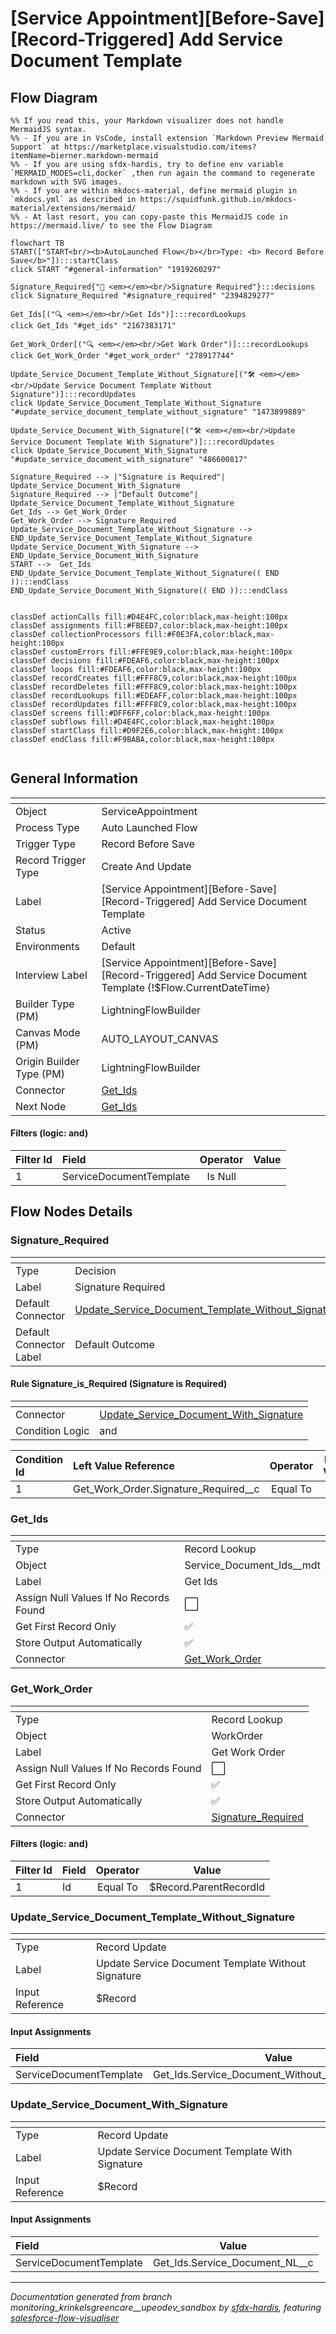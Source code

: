 # [Service Appointment][Before-Save][Record-Triggered] Add Service Document Template

## Flow Diagram

```mermaid
%% If you read this, your Markdown visualizer does not handle MermaidJS syntax.
%% - If you are in VsCode, install extension `Markdown Preview Mermaid Support` at https://marketplace.visualstudio.com/items?itemName=bierner.markdown-mermaid
%% - If you are using sfdx-hardis, try to define env variable `MERMAID_MODES=cli,docker` ,then run again the command to regenerate markdown with SVG images.
%% - If you are within mkdocs-material, define mermaid plugin in `mkdocs.yml` as described in https://squidfunk.github.io/mkdocs-material/extensions/mermaid/
%% - At last resort, you can copy-paste this MermaidJS code in https://mermaid.live/ to see the Flow Diagram

flowchart TB
START(["START<br/><b>AutoLaunched Flow</b></br>Type: <b> Record Before Save</b>"]):::startClass
click START "#general-information" "1919260297"

Signature_Required{"🔀 <em></em><br/>Signature Required"}:::decisions
click Signature_Required "#signature_required" "2394829277"

Get_Ids[("🔍 <em></em><br/>Get Ids")]:::recordLookups
click Get_Ids "#get_ids" "2167383171"

Get_Work_Order[("🔍 <em></em><br/>Get Work Order")]:::recordLookups
click Get_Work_Order "#get_work_order" "278917744"

Update_Service_Document_Template_Without_Signature[("🛠️ <em></em><br/>Update Service Document Template Without Signature")]:::recordUpdates
click Update_Service_Document_Template_Without_Signature "#update_service_document_template_without_signature" "1473899889"

Update_Service_Document_With_Signature[("🛠️ <em></em><br/>Update Service Document Template With Signature")]:::recordUpdates
click Update_Service_Document_With_Signature "#update_service_document_with_signature" "486600817"

Signature_Required --> |"Signature is Required"| Update_Service_Document_With_Signature
Signature_Required --> |"Default Outcome"| Update_Service_Document_Template_Without_Signature
Get_Ids --> Get_Work_Order
Get_Work_Order --> Signature_Required
Update_Service_Document_Template_Without_Signature --> END_Update_Service_Document_Template_Without_Signature
Update_Service_Document_With_Signature --> END_Update_Service_Document_With_Signature
START -->  Get_Ids
END_Update_Service_Document_Template_Without_Signature(( END )):::endClass
END_Update_Service_Document_With_Signature(( END )):::endClass


classDef actionCalls fill:#D4E4FC,color:black,max-height:100px
classDef assignments fill:#FBEED7,color:black,max-height:100px
classDef collectionProcessors fill:#F0E3FA,color:black,max-height:100px
classDef customErrors fill:#FFE9E9,color:black,max-height:100px
classDef decisions fill:#FDEAF6,color:black,max-height:100px
classDef loops fill:#FDEAF6,color:black,max-height:100px
classDef recordCreates fill:#FFF8C9,color:black,max-height:100px
classDef recordDeletes fill:#FFF8C9,color:black,max-height:100px
classDef recordLookups fill:#EDEAFF,color:black,max-height:100px
classDef recordUpdates fill:#FFF8C9,color:black,max-height:100px
classDef screens fill:#DFF6FF,color:black,max-height:100px
classDef subflows fill:#D4E4FC,color:black,max-height:100px
classDef startClass fill:#D9F2E6,color:black,max-height:100px
classDef endClass fill:#F9BABA,color:black,max-height:100px


```

## General Information

|<!-- -->|<!-- -->|
|:---|:---|
|Object|ServiceAppointment|
|Process Type| Auto Launched Flow|
|Trigger Type| Record Before Save|
|Record Trigger Type| Create And Update|
|Label|[Service Appointment][Before-Save][Record-Triggered] Add Service Document Template|
|Status|Active|
|Environments|Default|
|Interview Label|[Service Appointment][Before-Save][Record-Triggered] Add Service Document Template {!$Flow.CurrentDateTime}|
| Builder Type (PM)|LightningFlowBuilder|
| Canvas Mode (PM)|AUTO_LAYOUT_CANVAS|
| Origin Builder Type (PM)|LightningFlowBuilder|
|Connector|[Get_Ids](#get_ids)|
|Next Node|[Get_Ids](#get_ids)|


#### Filters (logic: **and**)

|Filter Id|Field|Operator|Value|
|:-- |:-- |:--:|:--: |
|1|ServiceDocumentTemplate| Is Null|<!-- -->|


## Flow Nodes Details

### Signature_Required

|<!-- -->|<!-- -->|
|:---|:---|
|Type|Decision|
|Label|Signature Required|
|Default Connector|[Update_Service_Document_Template_Without_Signature](#update_service_document_template_without_signature)|
|Default Connector Label|Default Outcome|


#### Rule Signature_is_Required (Signature is Required)

|<!-- -->|<!-- -->|
|:---|:---|
|Connector|[Update_Service_Document_With_Signature](#update_service_document_with_signature)|
|Condition Logic|and|




|Condition Id|Left Value Reference|Operator|Right Value|
|:-- |:-- |:--:|:--: |
|1|Get_Work_Order.Signature_Required__c| Equal To|✅|




### Get_Ids

|<!-- -->|<!-- -->|
|:---|:---|
|Type|Record Lookup|
|Object|Service_Document_Ids__mdt|
|Label|Get Ids|
|Assign Null Values If No Records Found|⬜|
|Get First Record Only|✅|
|Store Output Automatically|✅|
|Connector|[Get_Work_Order](#get_work_order)|


### Get_Work_Order

|<!-- -->|<!-- -->|
|:---|:---|
|Type|Record Lookup|
|Object|WorkOrder|
|Label|Get Work Order|
|Assign Null Values If No Records Found|⬜|
|Get First Record Only|✅|
|Store Output Automatically|✅|
|Connector|[Signature_Required](#signature_required)|


#### Filters (logic: **and**)

|Filter Id|Field|Operator|Value|
|:-- |:-- |:--:|:--: |
|1|Id| Equal To|$Record.ParentRecordId|




### Update_Service_Document_Template_Without_Signature

|<!-- -->|<!-- -->|
|:---|:---|
|Type|Record Update|
|Label|Update Service Document Template Without Signature|
|Input Reference|$Record|


#### Input Assignments

|Field|Value|
|:-- |:--: |
|ServiceDocumentTemplate|Get_Ids.Service_Document_Without_Signature_NL__c|




### Update_Service_Document_With_Signature

|<!-- -->|<!-- -->|
|:---|:---|
|Type|Record Update|
|Label|Update Service Document Template With Signature|
|Input Reference|$Record|


#### Input Assignments

|Field|Value|
|:-- |:--: |
|ServiceDocumentTemplate|Get_Ids.Service_Document_NL__c|








___

_Documentation generated from branch monitoring_krinkelsgreencare__upeodev_sandbox by [sfdx-hardis](https://sfdx-hardis.cloudity.com), featuring [salesforce-flow-visualiser](https://github.com/toddhalfpenny/salesforce-flow-visualiser)_